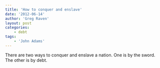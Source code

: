 ```yaml
---
title: 'How to conquer and enslave'
date: '2012-06-14'
author: 'Greg Raven'
layout: post
categories:
    - debt
tags:
    - 'John Adams'
---
```


There are two ways to conquer and enslave a nation. One is by the sword. The other is by debt.